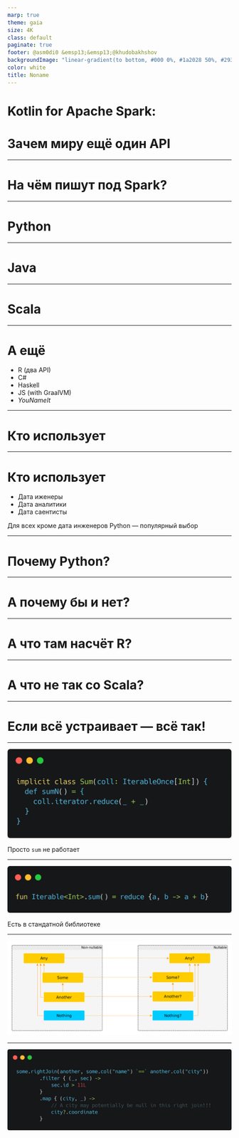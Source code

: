 ```yaml
---
marp: true
theme: gaia
size: 4K
class: default
paginate: true
footer: @asm0di0 &emsp13;&emsp13;@khudobakhshov
backgroundImage: "linear-gradient(to bottom, #000 0%, #1a2028 50%, #293845 100%)"
color: white
title: Noname
---
```

<!--
_class: lead
_paginate: false
_footer: ""
-->

<style>
footer {
    display: table
}
.hljs-variable { color: lightblue }
.hljs-string { color: lightgreen }
.hljs-params { color: lightpink }
</style>

# Kotlin for Apache Spark:
# Зачем миру ещё один API

---
<!--
_class: lead
-->

# <!-- fit --> На чём пишут под Spark?

---

<!--
_class: lead
-->

# <!-- fit --> Python

---

<!--
_class: lead
-->

# <!-- fit --> Java

---

<!--
_class: lead
-->

# <!-- fit --> Scala

---

# А ещё

- R (два API)
- C#
- Haskell
- JS (with GraalVM)
- *YouNameIt*

---

<!--
_class: lead
-->

# <!-- fit --> Кто использует

---

# Кто использует

- Дата иженеры
- Дата аналитики
- Дата саентисты


Для всех кроме дата инженеров Python — популярный выбор

---

<!--
_class: lead
-->

# <!-- fit --> Почему Python?

---

<!--
_class: lead
-->

# <!-- fit --> А почему бы и нет?

---

<!--
_class: lead
-->

# <!-- fit --> А что там насчёт R?

---

<!--
_class: lead
-->

# <!-- fit --> А что не так со Scala?

---

<!--
_class: lead
-->

# <!-- fit --> Если всё устраивает — всё так!

---
<!--
_class: lead
-->

![w:1120](images/scala_implicit.png)

Просто `sum` не работает

---
<!--
_class: lead
-->

![w:1120](images/kotlin_ext.png)

Есть в стандатной библиотеке


---
<!--
_class: lead
-->

![w:1120](images/types-hier.png)

---

<!--
_class: lead
-->

![w:1120](images/join.png)


